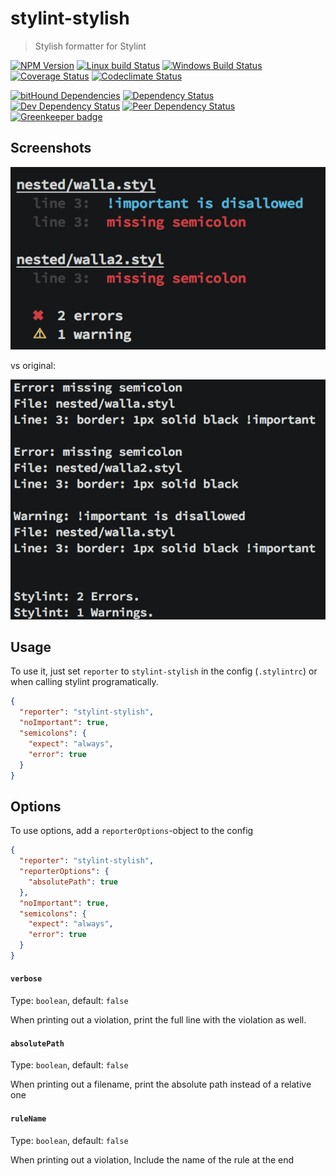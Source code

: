 # stylint-stylish
> Stylish formatter for Stylint

[![NPM Version][npm-image]][npm-url]
[![Linux build Status][travis-image]][travis-url]
[![Windows Build Status][appveyor-image]][appveyor-url]
[![Coverage Status][coveralls-image]][coveralls-url]
[![Codeclimate Status][codeclimate-image]][codeclimate-url]

[![bitHound Dependencies][bithound-image]][bithound-url]
[![Dependency Status][david-image]][david-url]
[![Dev Dependency Status][david-dev-image]][david-dev-url]
[![Peer Dependency Status][david-peer-image]][david-peer-url]
[![Greenkeeper badge][greenkeeper-image]][greenkeeper-url]

## Screenshots
![This reporter][new-image]

vs original:

![Original reporter][orig-image]

## Usage

To use it, just set `reporter` to `stylint-stylish` in the config (`.stylintrc`) or when calling stylint programatically.

```json
{
  "reporter": "stylint-stylish",
  "noImportant": true,
  "semicolons": {
    "expect": "always",
    "error": true
  }
}
```

## Options
To use options, add a `reporterOptions`-object to the config

```json
{
  "reporter": "stylint-stylish",
  "reporterOptions": {
    "absolutePath": true
  },
  "noImportant": true,
  "semicolons": {
    "expect": "always",
    "error": true
  }
}
```

#### `verbose`
Type: `boolean`, default: `false`

When printing out a violation, print the full line with the violation as well.

#### `absolutePath`
Type: `boolean`, default: `false`

When printing out a filename, print the absolute path instead of a relative one

#### `ruleName`
Type: `boolean`, default: `false`

When printing out a violation, Include the name of the rule at the end


[travis-url]: https://travis-ci.org/SimenB/stylint-stylish
[travis-image]: https://img.shields.io/travis/SimenB/stylint-stylish.svg
[appveyor-url]: https://ci.appveyor.com/project/SimenB/stylint-stylish
[appveyor-image]: https://ci.appveyor.com/api/projects/status/53xeie72m3yejs4c?svg=true
[coveralls-url]: https://coveralls.io/github/SimenB/stylint-stylish
[coveralls-image]: https://img.shields.io/coveralls/SimenB/stylint-stylish.svg
[codeclimate-url]: https://codeclimate.com/github/SimenB/stylint-stylish
[codeclimate-image]: https://img.shields.io/codeclimate/github/SimenB/stylint-stylish.svg
[npm-url]: https://npmjs.org/package/stylint-stylish
[npm-image]: https://img.shields.io/npm/v/stylint-stylish.svg
[bithound-url]: https://www.bithound.io/github/SimenB/stylint-stylish/master/dependencies/npm
[bithound-image]: https://www.bithound.io/github/SimenB/stylint-stylish/badges/dependencies.svg
[david-url]: https://david-dm.org/SimenB/stylint-stylish
[david-image]: https://img.shields.io/david/SimenB/stylint-stylish.svg
[david-dev-url]: https://david-dm.org/SimenB/stylint-stylish?type=dev
[david-dev-image]: https://img.shields.io/david/dev/SimenB/stylint-stylish.svg
[david-peer-url]: https://david-dm.org/SimenB/stylint-stylish?type=peer
[david-peer-image]: https://img.shields.io/david/peer/SimenB/stylint-stylish.svg
[greenkeeper-url]: https://greenkeeper.io/
[greenkeeper-image]: https://badges.greenkeeper.io/SimenB/stylint-stylish.svg
[new-image]: screenshots/this.png
[orig-image]: screenshots/original.png

